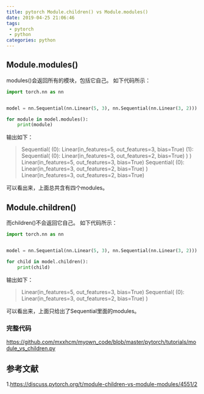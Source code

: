 ```yaml
---
title: pytorch Module.children() vs Module.modules()
date: 2019-04-25 21:06:46
tags:
 - pytorch
 - python
categories: python
---
```


## Module.modules()
modules()会返回所有的模块，包括它自己。
如下代码所示：
``` python
import torch.nn as nn


model = nn.Sequential(nn.Linear(5, 3), nn.Sequential(nn.Linear(3, 2)))

for module in model.modules():
    print(module)
```
输出如下：
> Sequential(
  (0): Linear(in_features=5, out_features=3, bias=True)
  (1): Sequential(
    (0): Linear(in_features=3, out_features=2, bias=True)
  )
)
Linear(in_features=5, out_features=3, bias=True)
Sequential(
  (0): Linear(in_features=3, out_features=2, bias=True)
)
Linear(in_features=3, out_features=2, bias=True)

可以看出来，上面总共含有四个modules。


## Module.children()
而children()不会返回它自己。
如下代码所示：
``` python
import torch.nn as nn


model = nn.Sequential(nn.Linear(5, 3), nn.Sequential(nn.Linear(3, 2)))

for child in model.children():
    print(child)
```
输出如下：
> Linear(in_features=5, out_features=3, bias=True)
Sequential(
  (0): Linear(in_features=3, out_features=2, bias=True)
)

可以看出来，上面只给出了Sequential里面的modules。

### 完整代码
https://github.com/mxxhcm/myown_code/blob/master/pytorch/tutorials/module_vs_children.py

## 参考文献
1.https://discuss.pytorch.org/t/module-children-vs-module-modules/4551/2
